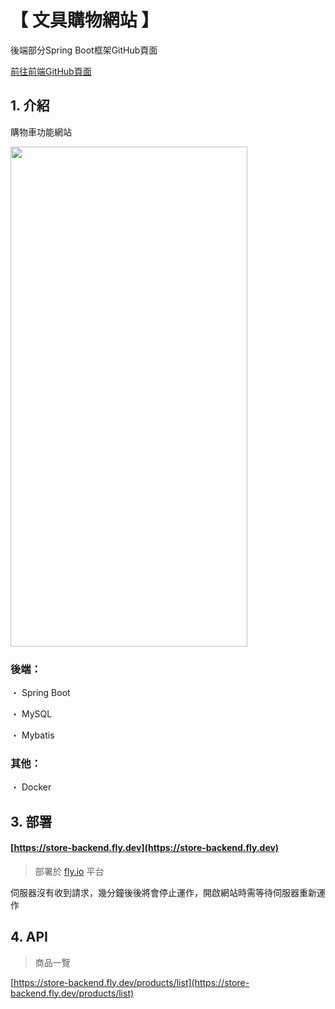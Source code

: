 # 【 文具購物網站 】

後端部分Spring Boot框架GitHub頁面

[前往前端GitHub頁面](https://github.com/gsbka7/store-frontend/)

## 1. 介紹

購物車功能網站

<img width="379" height="800" src="https://github.com/teikunsha/store_spring_boot/blob/master/img-readme/store-spring-boot.png"/>

### 後端：

・ Spring Boot

・ MySQL

・ Mybatis

### 其他：

・ Docker

## 3. 部署

#### [https://store-backend.fly.dev](https://store-backend.fly.dev)

> 部署於 [fly.io](https://fly.io/) 平台

伺服器沒有收到請求，幾分鐘後後將會停止運作，開啟網站時需等待伺服器重新運作

## 4. API

>商品一覽

[https://store-backend.fly.dev/products/list](https://store-backend.fly.dev/products/list)


